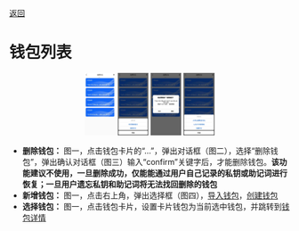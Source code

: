 [返回](./README.md)

# 钱包列表

<div style="text-align:center;">
<img src="./assets/img/offline/walletlist_1.jpeg" width="11%"/>
<img src="./assets/img/offline/walletlist_2.jpeg" width="11%"/>
<img src="./assets/img/offline/walletlist_3.jpeg" width="11%"/>
<img src="./assets/img/offline/walletlist_4.jpeg" width="11%"/>
</div>

- **删除钱包：** 图一，点击钱包卡片的“...”，弹出对话框（图二），选择“删除钱包”，弹出确认对话框（图三）输入“confirm”关键字后，才能删除钱包。**该功能建议不使用，一旦删除成功，仅能能通过用户自己记录的私钥或助记词进行恢复；一旦用户遗忘私钥和助记词将无法找回删除的钱包**
- **新增钱包：** 图一，点击右上角，弹出选择框（图四），[导入钱包](off_import.md)，[创建钱包](off_create.md)
- **选择钱包：** 图一，点击钱包卡片，设置卡片钱包为当前选中钱包，并跳转到[钱包详情](off_walletinfo.md)